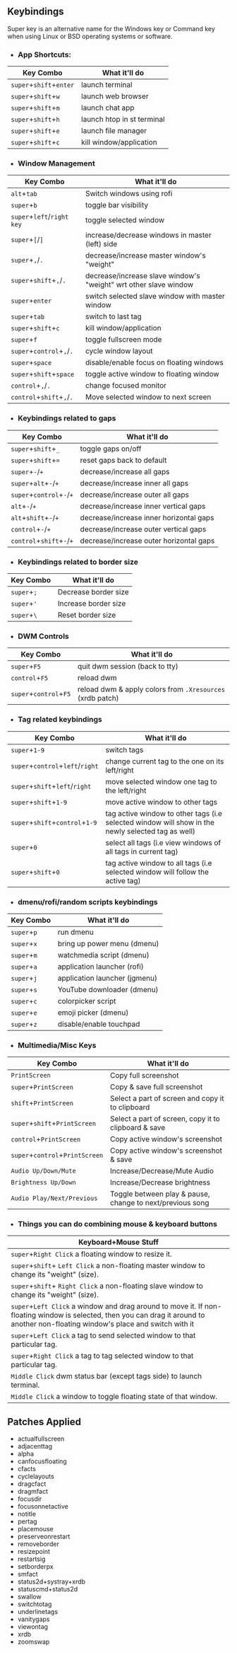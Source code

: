 ## Keybindings

Super key is an alternative name for the Windows key or Command key when using Linux or BSD operating systems or software.

- ### App Shortcuts:

| Key Combo              | What it'll do             |
|------------------------|---------------------------|
| `super`+`shift`+`enter`| launch terminal      	 |
| `super`+`shift`+`w`    | launch web browser   	 |
| `super`+`shift`+`m`    | launch chat app 			 |
| `super`+`shift`+`h`    | launch htop in st terminal|
| `super`+`shift`+`e`    | launch file manager       |
| `super`+`shift`+`c`    | kill window/application	 |


- ### Window Management

| Key Combo             	| What it'll do                                  				  |
|---------------------------|-----------------------------------------------------------------|
| `alt`+`tab`		        | Switch windows using rofi 				 	 				  |
| `super`+`b`               | toggle bar visibility                          				  |
| `super`+`left`/`right key`| toggle selected window          			 	 				  |
| `super`+`[`/`]`			| increase/decrease windows in master (left) side				  |
| `super`+`,`/`.`			| decrease/increase master window's "weight"     				  |
| `super`+`shift`+`,`/`.`	| decrease/increase slave window's "weight" wrt other slave window|
| `super`+`enter`			| switch selected slave window with master window				  |
| `super`+`tab`				| switch to last tag											  |
| `super`+`shift`+`c`		| kill window/application										  |
| `super`+`f`				| toggle fullscreen mode										  |
| `super`+`control`+`,`/`.`	| cycle window layout											  |
| `super`+`space`			| disable/enable focus on floating windows                    	  |
| `super`+`shift`+`space`	| toggle active window to floating window						  |
| `control`+`,`/`.`			| change focused monitor										  |
| `control`+`shift`+`,`/`.`	| Move selected window to next screen							  |

- ### Keybindings related to gaps

| Key Combo         		| What it'll do                          |
|---------------------------|----------------------------------------|
| `super`+`shift`+`_` 	 	| toggle gaps on/off 					 |
| `super`+`shift`+`=` 	 	| reset gaps back to default 			 | 
| `super`+`-`/`+` 		    | decrease/increase all gaps			 | 
| `super`+`alt`+`-`/`+` 	| decrease/increase inner all gaps		 | 
| `super`+`control`+`-`/`+` | decrease/increase outer all gaps 		 | 
| `alt`+`-`/`+` 			| decrease/increase inner vertical gaps  | 
| `alt`+`shift`+`-`/`+` 	| decrease/increase inner horizontal gaps| 
| `control`+`-`/`+` 		| decrease/increase outer vertical gaps	 | 
| `control`+`shift`+`-`/`+` | decrease/increase outer horizontal gaps| 

- ### Keybindings related to border size

| Key Combo         		| What it'll do                          |
|---------------------------|----------------------------------------|
| `super`+`;`				| Decrease border size 				     |
| `super`+`'`				| Increase border size 				     |
| `super`+`\`				| Reset border size 				 	 |

- ### DWM Controls

| Key Combo       		| What it'll do                                        	   |
|-----------------------|----------------------------------------------------------|
| `super`+`F5`          | quit dwm session (back to tty) 						   |
| `control`+`F5`        | reload dwm 											   |
| `super`+`control`+`F5`| reload dwm & apply colors from `.Xresources` (xrdb patch)|


- ### Tag related keybindings

| Key Combo               		  | What it'll do                                        											 |
|---------------------------------|--------------------------------------------------------------------------------------------------|
| `super`+`1-9`               	  | switch tags 				 																	 |
| `super`+`control`+`left`/`right`| change current tag to the one on its left/right 												 | 
| `super`+`shift`+`left`/`right`  | move selected window one tag to the left/right 													 | 
| `super`+`shift`+`1-9`           | move active window to other tags 			 													 |
| `super`+`shift`+`control`+`1-9` | tag active window to other tags	(i.e selected window will show in the newly selected tag as well)|
| `super`+`0`                     | select all tags (i.e view windows of all tags in current tag) 					 				 |
| `super`+`shift`+`0`             | tag active window to all tags (i.e selected window will follow the active tag) 					 |


- ### dmenu/rofi/random scripts keybindings

| Key Combo	   | What it'll do              |
|--------------|----------------------------|
| `super`+`p`  | run dmenu        			|
| `super`+`x`  | bring up power menu (dmenu)|
| `super`+`m`  | watchmedia script (dmenu)  |
| `super`+`a`  | application launcher (rofi)|
| `super`+`j`  | application launcher (jgmenu)|
| `super`+`s`  | YouTube downloader (dmenu) |
| `super`+`c`  | colorpicker script 		|
| `super`+`e`  | emoji picker (dmenu)		|
| `super`+`z`  | disable/enable touchpad	|


- ### Multimedia/Misc Keys

| Key Combo                		 | What it'll do                                            |
|--------------------------------|----------------------------------------------------------|
| `PrintScreen`              	 | Copy full screenshot                                     |
| `super`+`PrintScreen`        	 | Copy & save full screenshot                              |
| `shift`+`PrintScreen`        	 | Select a part of screen and copy it to clipboard         |
| `super`+`shift`+`PrintScreen`  | Select a part of screen, copy it to clipboard & save     |
| `control`+`PrintScreen`        | Copy active window's screenshot                          |
| `super`+`control`+`PrintScreen`| Copy active window's screenshot & save                   |
| `Audio Up/Down/Mute`       	 | Increase/Decrease/Mute Audio                             |
| `Brightness Up/Down`        	 | Increase/Decrease brightness                             |
| `Audio Play/Next/Previous`  	 | Toggle between play & pause, change to next/previous song|


- ### Things you can do combining mouse & keyboard buttons

| Keyboard+Mouse Stuff |
|----------------------|
| `super`+`Right Click` a floating window to resize it. |
| `super`+`shift`+ `Left Click` a non-floating master window to change its "weight" (size). |
| `super`+`shift`+ `Right Click` a non-floating slave window to change its "weight" (size). |
| `super`+`Left Click` a window and drag around to move it. If non-floating window is selected, then you can drag it around to another non-floating window's place and switch with it |
| `super`+`Left Click` a tag to send selected window to that particular tag. |
| `super`+`Right Click` a tag to tag selected window to that particular tag. |
| `Middle Click` dwm status bar (except tags side) to launch terminal. |
| `Middle Click` a window to toggle floating state of that window. |


## Patches Applied

- actualfullscreen
- adjacenttag
- alpha
- canfocusfloating
- cfacts
- cyclelayouts
- dragcfact
- dragmfact
- focusdir
- focusonnetactive
- notitle
- pertag
- placemouse
- preserveonrestart
- removeborder
- resizepoint
- restartsig
- setborderpx
- smfact
- status2d+systray+xrdb
- statuscmd+status2d
- swallow
- switchtotag
- underlinetags
- vanitygaps
- viewontag
- xrdb
- zoomswap
